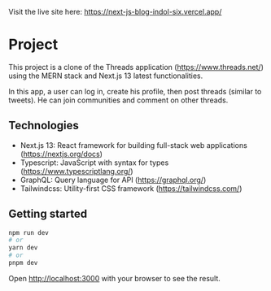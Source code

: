 Visit the live site here: https://next-js-blog-indol-six.vercel.app/

# Project

This project is a clone of the Threads application (https://www.threads.net/) using the MERN stack and Next.js 13 latest functionalities.

In this app, a user can log in, create his profile, then post threads (similar to tweets). He can join communities and comment on other threads.

## Technologies

- Next.js 13: React framework for building full-stack web applications (https://nextjs.org/docs)
- Typescript: JavaScript with syntax for types (https://www.typescriptlang.org/)
- GraphQL: Query language for API (https://graphql.org/)
- Tailwindcss: Utility-first CSS framework (https://tailwindcss.com/)

## Getting started

```bash
npm run dev
# or
yarn dev
# or
pnpm dev
```

Open [http://localhost:3000](http://localhost:3000) with your browser to see the result.

